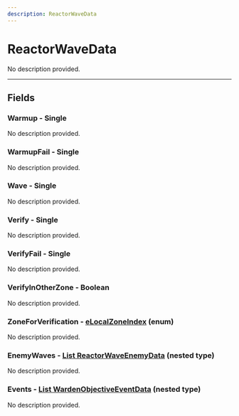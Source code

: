 ```yaml
---
description: ReactorWaveData
---
```


# ReactorWaveData

No description provided.

***

## Fields

### Warmup - Single

No description provided.

### WarmupFail - Single

No description provided.

### Wave - Single

No description provided.

### Verify - Single

No description provided.

### VerifyFail - Single

No description provided.

### VerifyInOtherZone - Boolean

No description provided.

### ZoneForVerification - [eLocalZoneIndex](../enum-types.md#elocalzoneindex) (enum)

No description provided.

### EnemyWaves - [List ReactorWaveEnemyData](./reactorwaveenemydata.md) (nested type)

No description provided.

### Events - [List WardenObjectiveEventData](./wardenobjectiveeventdata.md) (nested type)

No description provided.
